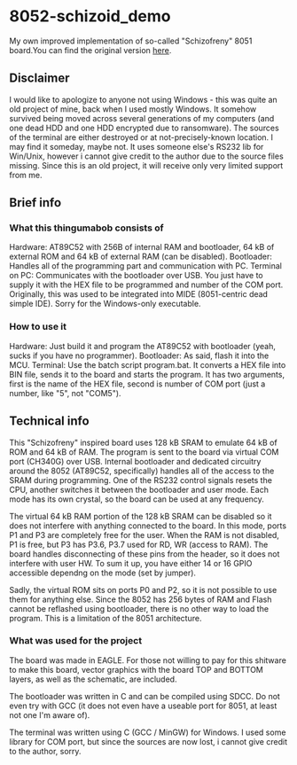 # 8052-schizoid_demo
My own improved implementation of so-called "Schizofreny" 8051 board.You can find the original version [here](http://www.bezstarosti.cz/jungle/schizofreny/schizofreny.htm). 

## Disclaimer
I would like to apologize to anyone not using Windows - this was quite an old project of mine, back when I used mostly Windows. It somehow survived being moved across several generations of my computers (and one dead HDD and one HDD encrypted due to ransomware). The sources of the terminal are either destroyed or at not-precisely-known location. I may find it someday, maybe not. It uses someone else's RS232 lib for Win/Unix, however i cannot give credit to the author due to the source files missing.
Since this is an old project, it will receive only very limited support from me.

## Brief info
### What this thingumabob consists of
Hardware: AT89C52 with 256B of internal RAM and bootloader, 64 kB of external ROM and 64 kB of external RAM (can be disabled).
Bootloader: Handles all of the programming part and communication with PC.
Terminal on PC: Communicates with the bootloader over USB. You just have to supply it with the HEX file to be programmed and number of the COM port. Originally, this was used to be integrated into MIDE (8051-centric dead simple IDE). Sorry for the Windows-only executable.

### How to use it
Hardware: Just build it and program the AT89C52 with bootloader (yeah, sucks if you have no programmer).
Bootloader: As said, flash it into the MCU.
Terminal: Use the batch script program.bat. It converts a HEX file into BIN file, sends it to the board and starts the program. It has two arguments, first is the name of the HEX file, second is number of COM port (just a number, like "5", not "COM5").

## Technical info
This "Schizofreny" inspired board uses 128 kB SRAM to emulate 64 kB of ROM and 64 kB of RAM. The program is sent to the board via virtual COM port (CH340G) over USB. Internal bootloader and dedicated circuitry around the 8052 (AT89C52, specifically) handles all of the access to the SRAM during programming. One of the RS232 control signals resets the CPU, another switches it between the bootloader and user mode. Each mode has its own crystal, so the board can be used at any frequency.

The virtual 64 kB RAM portion of the 128 kB SRAM can be disabled so it does not interfere with anything connected to the board. In this mode, ports P1 and P3 are completely free for the user. When the RAM is not disabled, P1 is free, but P3 has P3.6, P3.7 used for RD, WR (access to RAM). The board handles disconnecting of these pins from the header, so it does not interfere with user HW.
To sum it up, you have either 14 or 16 GPIO accessible dependng on the mode (set by jumper).

Sadly, the virtual ROM sits on ports P0 and P2, so it is not possible to use them for anything else. Since the 8052 has 256 bytes of RAM and Flash cannot be reflashed using bootloader, there is no other way to load the program. This is a limitation of the 8051 architecture.

### What was used for the project
The board was made in EAGLE. For those not willing to pay for this shitware to make this board, vector graphics with the board TOP and BOTTOM layers, as well as the schematic, are included.

The bootloader was written in C and can be compiled using SDCC. Do not even try with GCC (it does not even have a useable port for 8051, at least not one I'm aware of).

The terminal was written using C (GCC / MinGW) for Windows. I used some library for COM port, but since the sources are now lost, i cannot give credit to the author, sorry.
